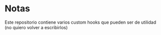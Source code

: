 # Notas

Este repositorio contiene varios custom hooks que pueden ser de utilidad 
 (no quiero volver a escribirlos)